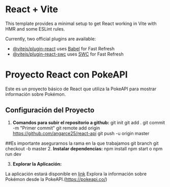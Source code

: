# React + Vite

This template provides a minimal setup to get React working in Vite with HMR and some ESLint rules.

Currently, two official plugins are available:

- [@vitejs/plugin-react](https://github.com/vitejs/vite-plugin-react/blob/main/packages/plugin-react/README.md) uses [Babel](https://babeljs.io/) for Fast Refresh
- [@vitejs/plugin-react-swc](https://github.com/vitejs/vite-plugin-react-swc) uses [SWC](https://swc.rs/) for Fast Refresh
# Proyecto React con PokeAPI

Este es un proyecto básico de React que utiliza la PokeAPI para mostrar información sobre Pokémon.

## Configuración del Proyecto

1. **Comandos para subir el repositorio a github:**
git init
git add .
git commit -m "Primer commit"
git remote add origin https://github.com/angarce25/react-api
git push -u origin master

##Es importante asegurarnos la rama en la que trabajamos
git branch <verifica la rama en la que trabajamos>
git checkout -b master <si quieres crear otra rama puedes hacerla con este comando>
2. **Instalar dependencias:**
npm install
npm start o npm run dev

3. **Explorar la Aplicación:**

La aplicación estará disponible en <a href="https://master--pokeapiandrea.netlify.app/">link</a>
Explora la información sobre Pokémon desde la PokeAPI.(https://pokeapi.co/) 




